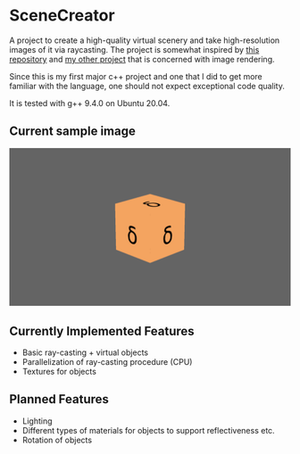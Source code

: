 # SceneCreator

A project to create a high-quality virtual scenery and take high-resolution images of it via raycasting. The project is somewhat inspired by [this repository](https://github.com/RayTracing/InOneWeekend) and [my other project](https://github.com/marc131183/GymRubiksCube) that is concerned with image rendering.

Since this is my first major c++ project and one that I did to get more familiar with the language, one should not expect exceptional code quality.

It is tested with g++ 9.4.0 on Ubuntu 20.04.

## Current sample image

![Sample](/pic.png)

## Currently Implemented Features

- Basic ray-casting + virtual objects
- Parallelization of ray-casting procedure (CPU)
- Textures for objects

## Planned Features

- Lighting
- Different types of materials for objects to support reflectiveness etc.
- Rotation of objects
